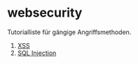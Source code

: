 websecurity
===========

Tutorialliste für gängige Angriffsmethoden.

<ol>
    <li><a href="xss.txt">XSS</a></li>
    <li><a href="sql-injection.txt">SQL Injection</a></li>
</ol>

